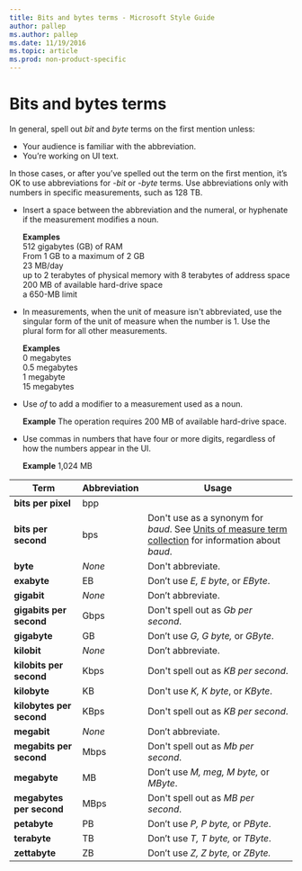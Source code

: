 ```yaml
---
title: Bits and bytes terms - Microsoft Style Guide
author: pallep
ms.author: pallep
ms.date: 11/19/2016
ms.topic: article
ms.prod: non-product-specific
---
```


# Bits and bytes terms

In general, spell out *bit* and *byte* terms on the first mention unless: 

  - Your audience is familiar with the abbreviation.
  - You’re working on UI text. 

In those cases, or after you’ve spelled out the term on the first mention, it’s OK to use abbreviations for *-bit* or *-byte* terms. Use abbreviations only with numbers in specific measurements, such as 128 TB.

  - Insert a space between the abbreviation and the numeral, or hyphenate if the measurement modifies a noun.

    **Examples**  
512 gigabytes (GB) of RAM   
From 1 GB to a maximum of 2 GB  
23 MB/day  
up to 2 terabytes of physical memory with 8 terabytes of address space  
200 MB of available hard-drive space  
a 650-MB limit

  - In
    measurements, when the unit of measure isn't abbreviated, use the
    singular form of the unit of measure when the number is 1. Use
    the plural form for all other measurements.

    **Examples**  
0 megabytes  
0.5 megabytes  
1 megabyte  
15 megabytes

  - Use *of* to add a modifier to a measurement used as a noun.

    **Example** The operation requires 200 MB of available hard-drive space.

  - Use commas in numbers that have four or more digits, regardless of how the numbers appear in the UI.

    **Example** 1,024 MB


Term|Abbreviation|Usage
---|---|---
**bits per pixel**|bpp|
**bits per second**|bps|Don't use as a synonym for *baud*. See [Units of measure term collection](https://worldready.cloudapp.net/Styleguide/Read?id=2700&topicid=28884) for information about *baud*.
**byte**|*None*|Don't abbreviate.
**exabyte**|EB|Don’t use *E, E byte*, or *EByte*.
**gigabit**|*None*|Don’t abbreviate.
**gigabits per second**|Gbps|Don't spell out as *Gb per second*.
**gigabyte**|GB|Don’t use *G, G byte,* or *GByte*.
**kilobit**|*None*|Don’t abbreviate.
**kilobits per second**|Kbps|Don't spell out as *KB per second*.
**kilobyte**|KB|Don't use *K, K byte*, or *KByte*.
**kilobytes per second**|KBps|Don't spell out as *KB per second*.
**megabit**|*None*|Don’t abbreviate.
**megabits per second**|Mbps|Don't spell out as *Mb per second*. 
**megabyte**|MB|Don’t use *M, meg, M byte,* or *MByte*.
**megabytes per second**|MBps|Don't spell out as *MB per second*.
**petabyte**|PB|Don’t use *P, P byte,* or *PByte*.
**terabyte**|TB|Don’t use *T, T byte,* or *TByte*.
**zettabyte**|ZB|Don’t use *Z, Z byte,* or *ZByte.*
